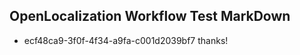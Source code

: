 ## OpenLocalization Workflow Test MarkDown
* ecf48ca9-3f0f-4f34-a9fa-c001d2039bf7 
thanks!<!--HONumber=Mar16_HO4-->
